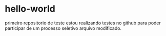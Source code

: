 # hello-world
primeiro repositorio de teste
estou realizando testes no github para poder participar de um processo seletivo
arquivo modificado.
